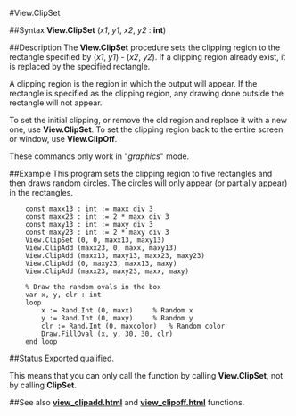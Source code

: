 
#View.ClipSet

##Syntax
**View.ClipSet** (_x1_, _y1_, _x2_, _y2_ : **int**)


##Description
The **View.ClipSet** procedure sets the clipping region to the rectangle specified by (_x1_, _y1_) - (_x2_, _y2_). If a clipping region already exist, it is replaced by the specified rectangle.

A clipping region is the region in which the output will appear. If the rectangle is specified as the clipping region, any drawing done outside the rectangle will not appear.

To set the initial clipping, or remove the old region and replace it with a new one, use **View.ClipSet**. To set the clipping region back to the entire screen or window, use **View.ClipOff**.

These commands only work in "_graphics_" mode.


##Example
This program sets the clipping region to five rectangles and then draws random circles. The circles will only appear (or partially appear) in the rectangles.

        const maxx13 : int := maxx div 3
        const maxx23 : int := 2 * maxx div 3
        const maxy13 : int := maxy div 3
        const maxy23 : int := 2 * maxy div 3
        View.ClipSet (0, 0, maxx13, maxy13)
        View.ClipAdd (maxx23, 0, maxx, maxy13)
        View.ClipAdd (maxx13, maxy13, maxx23, maxy23)
        View.ClipAdd (0, maxy23, maxx13, maxy)
        View.ClipAdd (maxx23, maxy23, maxx, maxy)
        
        % Draw the random ovals in the box
        var x, y, clr : int
        loop
            x := Rand.Int (0, maxx)     % Random x
            y := Rand.Int (0, maxy)     % Random y
            clr := Rand.Int (0, maxcolor)   % Random color
            Draw.FillOval (x, y, 30, 30, clr)
        end loop
##Status
Exported qualified.

This means that you can only call the function by calling **View.ClipSet**, not by calling **ClipSet**.


##See also
**[view_clipadd.html](View.ClipAdd)** and **[view_clipoff.html](View.ClipOff)** functions.

